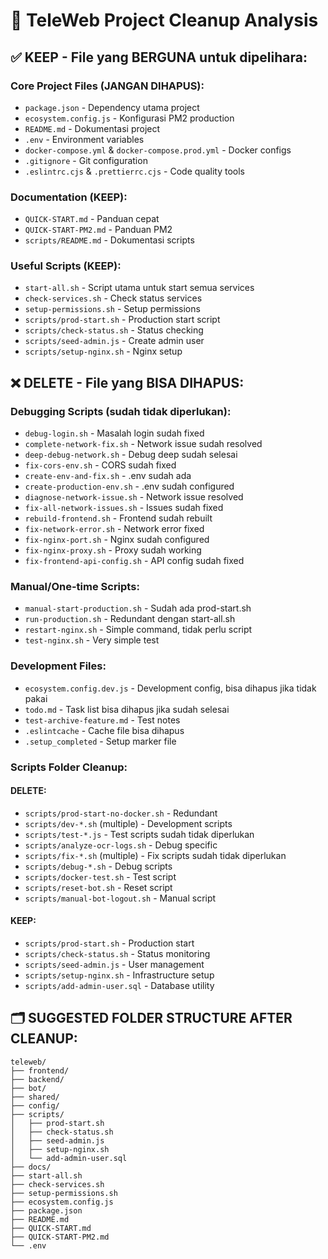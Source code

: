 # 🧹 TeleWeb Project Cleanup Analysis

## ✅ KEEP - File yang BERGUNA untuk dipelihara:

### Core Project Files (JANGAN DIHAPUS):
- `package.json` - Dependency utama project
- `ecosystem.config.js` - Konfigurasi PM2 production
- `README.md` - Dokumentasi project
- `.env` - Environment variables
- `docker-compose.yml` & `docker-compose.prod.yml` - Docker configs
- `.gitignore` - Git configuration
- `.eslintrc.cjs` & `.prettierrc.cjs` - Code quality tools

### Documentation (KEEP):
- `QUICK-START.md` - Panduan cepat
- `QUICK-START-PM2.md` - Panduan PM2
- `scripts/README.md` - Dokumentasi scripts

### Useful Scripts (KEEP):
- `start-all.sh` - Script utama untuk start semua services
- `check-services.sh` - Check status services
- `setup-permissions.sh` - Setup permissions
- `scripts/prod-start.sh` - Production start script
- `scripts/check-status.sh` - Status checking
- `scripts/seed-admin.js` - Create admin user
- `scripts/setup-nginx.sh` - Nginx setup

## ❌ DELETE - File yang BISA DIHAPUS:

### Debugging Scripts (sudah tidak diperlukan):
- `debug-login.sh` - Masalah login sudah fixed
- `complete-network-fix.sh` - Network issue sudah resolved
- `deep-debug-network.sh` - Debug deep sudah selesai
- `fix-cors-env.sh` - CORS sudah fixed
- `create-env-and-fix.sh` - .env sudah ada
- `create-production-env.sh` - .env sudah configured
- `diagnose-network-issue.sh` - Network issue resolved
- `fix-all-network-issues.sh` - Issues sudah fixed
- `rebuild-frontend.sh` - Frontend sudah rebuilt
- `fix-network-error.sh` - Network error fixed
- `fix-nginx-port.sh` - Nginx sudah configured
- `fix-nginx-proxy.sh` - Proxy sudah working
- `fix-frontend-api-config.sh` - API config sudah fixed

### Manual/One-time Scripts:
- `manual-start-production.sh` - Sudah ada prod-start.sh
- `run-production.sh` - Redundant dengan start-all.sh
- `restart-nginx.sh` - Simple command, tidak perlu script
- `test-nginx.sh` - Very simple test

### Development Files:
- `ecosystem.config.dev.js` - Development config, bisa dihapus jika tidak pakai
- `todo.md` - Task list bisa dihapus jika sudah selesai
- `test-archive-feature.md` - Test notes
- `.eslintcache` - Cache file bisa dihapus
- `.setup_completed` - Setup marker file

### Scripts Folder Cleanup:
#### DELETE:
- `scripts/prod-start-no-docker.sh` - Redundant
- `scripts/dev-*.sh` (multiple) - Development scripts
- `scripts/test-*.js` - Test scripts sudah tidak diperlukan
- `scripts/analyze-ocr-logs.sh` - Debug specific
- `scripts/fix-*.sh` (multiple) - Fix scripts sudah tidak diperlukan
- `scripts/debug-*.sh` - Debug scripts
- `scripts/docker-test.sh` - Test script
- `scripts/reset-bot.sh` - Reset script
- `scripts/manual-bot-logout.sh` - Manual script

#### KEEP:
- `scripts/prod-start.sh` - Production start
- `scripts/check-status.sh` - Status monitoring
- `scripts/seed-admin.js` - User management
- `scripts/setup-nginx.sh` - Infrastructure setup
- `scripts/add-admin-user.sql` - Database utility

## 🗂️ SUGGESTED FOLDER STRUCTURE AFTER CLEANUP:

```
teleweb/
├── frontend/
├── backend/
├── bot/
├── shared/
├── config/
├── scripts/
│   ├── prod-start.sh
│   ├── check-status.sh
│   ├── seed-admin.js
│   ├── setup-nginx.sh
│   └── add-admin-user.sql
├── docs/
├── start-all.sh
├── check-services.sh
├── setup-permissions.sh
├── ecosystem.config.js
├── package.json
├── README.md
├── QUICK-START.md
├── QUICK-START-PM2.md
└── .env
``` 